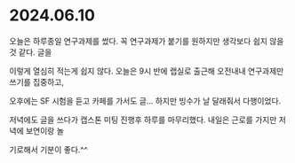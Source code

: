 # 2024.06.10

오늘은 하루종일 연구과제를 썼다. 꼭 연구과제가 붙기를 원하지만 생각보다 쉽지 않을 것 같다. 글을&#x20;

이렇게 열심히 적는게 쉽지 않다. 오늘은 9시 반에 랩실로 출근해 오전내내 연구과제만 쓰기를 집중하고,

오후에는 SF 시험을 듣고 카페를 가서도 글... 하지만 빙수가 날 달래줘서 다행이었다.

저녁에도 글을 쓰다가 캡스톤 미팅 진행후 하루를 마무리했다. 내일은 근로를 가지만 저녁에 보연이랑 놀

기로해서 기분이 좋다.^^
